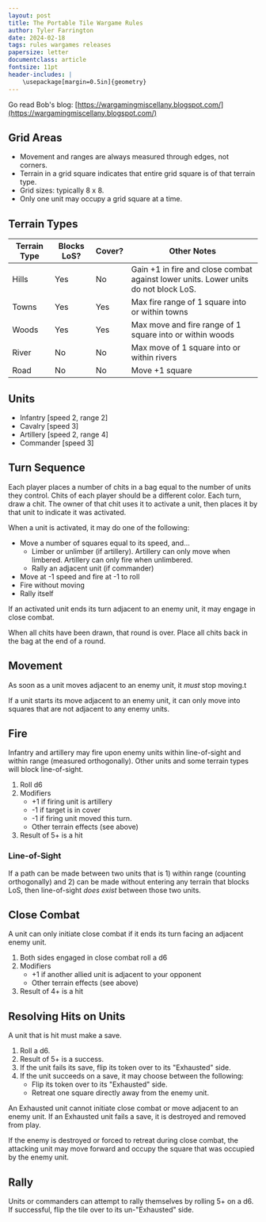 ```yaml
---
layout: post
title: The Portable Tile Wargame Rules
author: Tyler Farrington
date: 2024-02-18
tags: rules wargames releases
papersize: letter
documentclass: article
fontsize: 11pt
header-includes: |
    \usepackage[margin=0.5in]{geometry}
---
```


Go read Bob's blog: [https://wargamingmiscellany.blogspot.com/](https://wargamingmiscellany.blogspot.com/)

## Grid Areas

* Movement and ranges are always measured through edges, not corners.
* Terrain in a grid square indicates that entire grid square is of that terrain type.
* Grid sizes: typically 8 x 8.
* Only one unit may occupy a grid square at a time.

## Terrain Types

| Terrain Type | Blocks LoS? | Cover? | Other Notes                                                                         |
|--------------|-------------|--------|-------------------------------------------------------------------------------------|
| Hills        | Yes         | No     | Gain +1 in fire and close combat against lower units. Lower units do not block LoS. |
| Towns        | Yes         | Yes    | Max fire range of 1 square into or within towns                                     |
| Woods        | Yes         | Yes    | Max move and fire range of 1 square into or within woods                            |
| River        | No          | No     | Max move of 1 square into or within rivers                                          |
| Road         | No          | No     | Move +1 square                                                                      |

## Units

* Infantry [speed 2, range 2]
* Cavalry [speed 3]
* Artillery [speed 2, range 4]
* Commander [speed 3]

## Turn Sequence

Each player places a number of chits in a bag equal to the number of units they control. Chits of each player should be a different color. Each turn, draw a chit. The owner of that chit uses it to activate a unit, then places it by that unit to indicate it was activated.

When a unit is activated, it may do one of the following:

* Move a number of squares equal to its speed, and...
  * Limber or unlimber (if artillery). Artillery can only move when limbered. Artillery can only fire when unlimbered.
  * Rally an adjacent unit (if commander)
* Move at -1 speed and fire at -1 to roll
* Fire without moving
* Rally itself

If an activated unit ends its turn adjacent to an enemy unit, it may engage in close combat.

When all chits have been drawn, that round is over. Place all chits back in the bag at the end of a round.

## Movement

As soon as a unit moves adjacent to an enemy unit, it *must* stop moving.t

If a unit starts its move adjacent to an enemy unit, it can only move into squares that are not adjacent to any enemy units.

## Fire

Infantry and artillery may fire upon enemy units within line-of-sight and within range (measured orthogonally). Other units and some terrain types will block line-of-sight.

1. Roll d6
2. Modifiers
    * +1 if firing unit is artillery
    * -1 if target is in cover
    * -1 if firing unit moved this turn.
    * Other terrain effects (see above)
3. Result of 5+ is a hit

### Line-of-Sight

If a path can be made between two units that is 1) within range (counting orthogonally) and 2) can be made without entering any terrain that blocks LoS, then line-of-sight *does exist* between those two units.

## Close Combat

A unit can only initiate close combat if it ends its turn facing an adjacent enemy unit.

1. Both sides engaged in close combat roll a d6
2. Modifiers
    * +1 if another allied unit is adjacent to your opponent
    * Other terrain effects (see above)
3. Result of 4+ is a hit

## Resolving Hits on Units

A unit that is hit must make a save.

1. Roll a d6.
2. Result of 5+ is a success.
3. If the unit fails its save, flip its token over to its "Exhausted" side.
4. If the unit succeeds on a save, it may choose between the following:
    * Flip its token over to its "Exhausted" side.
    * Retreat one square directly away from the enemy unit.

An Exhausted unit cannot initiate close combat or move adjacent to an enemy unit. If an Exhausted unit fails a save, it is destroyed and removed from play.

If the enemy is destroyed or forced to retreat during close combat, the attacking unit may move forward and occupy the square that was occupied by the enemy unit.

## Rally

Units or commanders can attempt to rally themselves by rolling 5+ on a d6. If successful, flip the tile over to its un-"Exhausted" side.